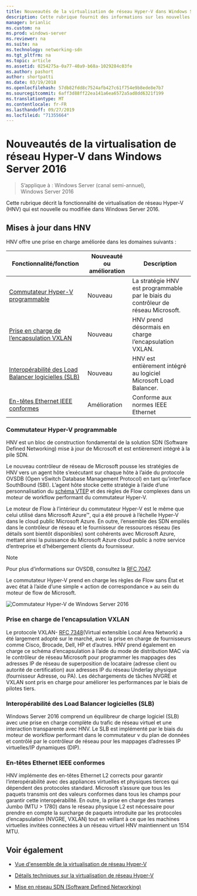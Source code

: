 ```yaml
---
title: Nouveautés de la virtualisation de réseau Hyper-V dans Windows Server 2016
description: Cette rubrique fournit des informations sur les nouvelles fonctionnalités de la virtualisation de réseau Hyper-V dans Windows Server 2016
manager: brianlic
ms.custom: na
ms.prod: windows-server
ms.reviewer: na
ms.suite: na
ms.technology: networking-sdn
ms.tgt_pltfrm: na
ms.topic: article
ms.assetid: 0254275a-0a77-40a9-b68a-1029284c03fe
ms.author: pashort
author: shortpatti
ms.date: 03/19/2018
ms.openlocfilehash: 57db82fdd8c7524afb427c61f754e9b8ede8e7b7
ms.sourcegitcommit: 6aff3d88ff22ea141a6ea6572a5ad8dd6321f199
ms.translationtype: MT
ms.contentlocale: fr-FR
ms.lasthandoff: 09/27/2019
ms.locfileid: "71355664"
---
```

# <a name="whats-new-in-hyper-v-network-virtualization-in-windows-server-2016"></a>Nouveautés de la virtualisation de réseau Hyper-V dans Windows Server 2016

>S’applique à : Windows Server (canal semi-annuel), Windows Server 2016

Cette rubrique décrit la fonctionnalité de virtualisation de réseau Hyper-V (HNV) qui est nouvelle ou modifiée dans Windows Server 2016.  
  
## <a name="BKMK_IPAM2012R2"></a>Mises à jour dans HNV  
HNV offre une prise en charge améliorée dans les domaines suivants :  
  
|Fonctionnalité/fonction|Nouveauté ou amélioration|Description|  
|--------------------------|-------------------|---------------|  
|[Commutateur Hyper-V programmable](../../../sdn/technologies/hyper-v-network-virtualization/../../../sdn/technologies/hyper-v-network-virtualization/../../../sdn/technologies/hyper-v-network-virtualization/../../../sdn/technologies/hyper-v-network-virtualization/whats-new-hyperv-network-virtualization-windows-server.md#SDN)|Nouveau|La stratégie HNV est programmable par le biais du contrôleur de réseau Microsoft.|  
|[Prise en charge de l’encapsulation VXLAN](../../../sdn/technologies/hyper-v-network-virtualization/../../../sdn/technologies/hyper-v-network-virtualization/../../../sdn/technologies/hyper-v-network-virtualization/../../../sdn/technologies/hyper-v-network-virtualization/whats-new-hyperv-network-virtualization-windows-server.md#VXLAN)|Nouveau|HNV prend désormais en charge l’encapsulation VXLAN.|  
|[Interopérabilité des Load Balancer logicielles (SLB)](../../../sdn/technologies/hyper-v-network-virtualization/../../../sdn/technologies/hyper-v-network-virtualization/../../../sdn/technologies/hyper-v-network-virtualization/../../../sdn/technologies/hyper-v-network-virtualization/whats-new-hyperv-network-virtualization-windows-server.md#SLB)|Nouveau|HNV est entièrement intégré au logiciel Microsoft Load Balancer.|  
|[En-têtes Ethernet IEEE conformes](../../../sdn/technologies/hyper-v-network-virtualization/../../../sdn/technologies/hyper-v-network-virtualization/../../../sdn/technologies/hyper-v-network-virtualization/../../../sdn/technologies/hyper-v-network-virtualization/whats-new-hyperv-network-virtualization-windows-server.md#L2)|Amélioration|Conforme aux normes IEEE Ethernet|  
  
### <a name="SDN"></a>Commutateur Hyper-V programmable  
HNV est un bloc de construction fondamental de la solution SDN (Software Defined Networking) mise à jour de Microsoft et est entièrement intégré à la pile SDN.  
  
Le nouveau contrôleur de réseau de Microsoft pousse les stratégies de HNV vers un agent hôte s’exécutant sur chaque hôte à l’aide du protocole OVSDB (Open vSwitch Database Management Protocol) en tant qu’interface SouthBound (SBI). L’agent hôte stocke cette stratégie à l’aide d’une personnalisation du [schéma VTEP](https://github.com/openvswitch/ovs/blob/master/vtep/vtep.ovsschema) et des règles de Flow complexes dans un moteur de workflow performant du commutateur Hyper-V.  
  
Le moteur de Flow à l’intérieur du commutateur Hyper-V est le même que celui utilisé dans Microsoft Azure&trade;, qui a été prouvé à l’échelle Hyper-V dans le cloud public Microsoft Azure. En outre, l’ensemble des SDN empilés dans le contrôleur de réseau et le fournisseur de ressources réseau (les détails sont bientôt disponibles) sont cohérents avec Microsoft Azure, mettant ainsi la puissance du Microsoft Azure cloud public à notre service d’entreprise et d’hébergement clients du fournisseur.  
  
> [!NOTE]  
> Pour plus d’informations sur OVSDB, consultez la [RFC 7047](https://www.rfc-editor.org/info/rfc7047).  
  
Le commutateur Hyper-V prend en charge les règles de Flow sans État et avec état à l’aide d’une simple « action de correspondance » au sein du moteur de flow de Microsoft.  
 
![Commutateur Hyper-V de Windows Server 2016](../../../media/what-s-new-in-hyper-v-network-virtualization-in-windows-server/HNVOverview.png)  
  
### <a name="VXLAN"></a>Prise en charge de l’encapsulation VXLAN  
Le protocole VXLAN- [RFC 7348](https://www.rfc-editor.org/info/rfc7348)(Virtual extensible Local Area Network) a été largement adopté sur le marché, avec la prise en charge de fournisseurs comme Cisco, Brocade, Dell, HP et d’autres. HNV prend également en charge ce schéma d’encapsulation à l’aide du mode de distribution MAC via le contrôleur de réseau Microsoft pour programmer les mappages des adresses IP de réseau de superposition de locataire (adresse client ou autorité de certification) aux adresses IP du réseau Underlay physique (fournisseur Adresse, ou PA). Les déchargements de tâches NVGRE et VXLAN sont pris en charge pour améliorer les performances par le biais de pilotes tiers.  
  
### <a name="SLB"></a>Interopérabilité des Load Balancer logicielles (SLB)  
Windows Server 2016 comprend un équilibreur de charge logiciel (SLB) avec une prise en charge complète du trafic de réseau virtuel et une interaction transparente avec HNV. Le SLB est implémenté par le biais du moteur de workflow performant dans le commutateur v du plan de données et contrôlé par le contrôleur de réseau pour les mappages d’adresses IP virtuelles/IP dynamiques (DIP).  
  
### <a name="L2"></a>En-têtes Ethernet IEEE conformes  
HNV implémente des en-têtes Ethernet L2 corrects pour garantir l’interopérabilité avec des appliances virtuelles et physiques tierces qui dépendent des protocoles standard. Microsoft s’assure que tous les paquets transmis ont des valeurs conformes dans tous les champs pour garantir cette interopérabilité. En outre, la prise en charge des trames Jumbo (MTU > 1780) dans le réseau physique L2 est nécessaire pour prendre en compte la surcharge de paquets introduite par les protocoles d’encapsulation (NVGRE, VXLAN) tout en veillant à ce que les machines virtuelles invitées connectées à un réseau virtuel HNV maintiennent un 1514 MTU.  
  
## <a name="see-also"></a>Voir également  
  
-   [Vue d'ensemble de la virtualisation de réseau Hyper-V](hyperv-network-virtualization-overview-windows-server.md)  
  
-   [Détails techniques sur la virtualisation de réseau Hyper-V](hyperv-network-virtualization-technical-details-windows-server.md)  
  
-   [Mise en réseau SDN (Software Defined Networking)](../../Software-Defined-Networking--SDN-.md)  
  